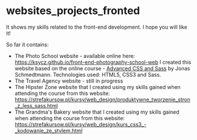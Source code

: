 # websites_projects_fronted

It shows my skills related to the front-end development. I hope you will like it!

So far it contains: 

- The Photo School website - available online here: https://ksycz.github.io/front-end-photography-school-web
I created this website based on the online course - [Advanced CSS and Sass](https://www.udemy.com/advanced-css-and-sass) by Jonas Schmedtmann. Technologies used: HTML5, CSS3 and Sass.
- The Travel Agency website - still in progress
- The Hipster Zone website that I created using my skills gained when attending the course from this website:
  https://strefakursow.pl/kursy/web_design/produktywne_tworzenie_stron_z_less_sass.html
- The Grandma's Bakery website that I created using my skills gained when attending the course from this website:
  https://strefakursow.pl/kursy/web_design/kurs_css3_-_kodowanie_ze_stylem.html